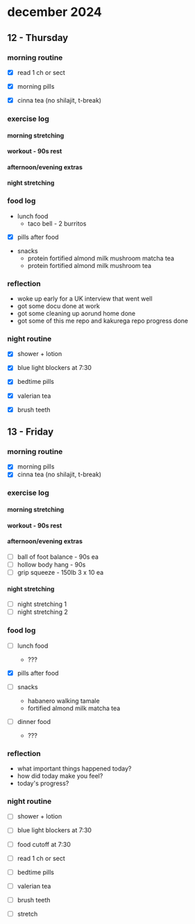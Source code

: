 # december 2024

## 12 - Thursday

### morning routine

- [x] read 1 ch or sect

- [x] morning pills
- [x] cinna tea (no shilajit, t-break)

### exercise log

#### morning stretching

#### workout - 90s rest

#### afternoon/evening extras

#### night stretching

### food log

- lunch food
  - taco bell - 2 burritos

- [x] pills after food

- snacks
  - protein fortified almond milk mushroom matcha tea
  - protein fortified almond milk mushroom tea

### reflection

- woke up early for a UK interview that went well
- got some docu done at work
- got some cleaning up aorund home done
- got some of this me repo and kakurega repo progress done

### night routine

- [x] shower + lotion

- [x] blue light blockers at 7:30

- [x] bedtime pills
- [x] valerian tea

- [x] brush teeth

## 13 - Friday

### morning routine

- [x] morning pills
- [x] cinna tea (no shilajit, t-break)

### exercise log

#### morning stretching

#### workout - 90s rest

#### afternoon/evening extras

- [ ] ball of foot balance - 90s ea
- [ ] hollow body hang - 90s
- [ ] grip squeeze - 150lb 3 x 10 ea

#### night stretching

- [ ] night stretching 1
- [ ] night stretching 2

### food log


- [ ] lunch food
  - ???

- [x] pills after food

- [ ] snacks
  - habanero walking tamale
  - fortified almond milk matcha tea

- [ ] dinner food
  - ???

### reflection

- what important things happened today?
- how did today make you feel?
- today's progress?

### night routine

- [ ] shower + lotion

- [ ] blue light blockers at 7:30
- [ ] food cutoff at 7:30

- [ ] read 1 ch or sect

- [ ] bedtime pills
- [ ] valerian tea

- [ ] brush teeth
- [ ] stretch
